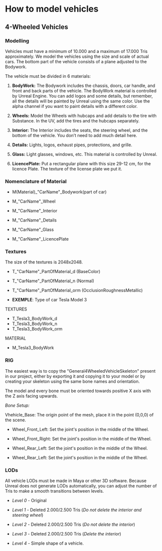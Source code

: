 <h1>How to model vehicles</h1>

## 4-Wheeled Vehicles

<h3>Modelling</h3>

Vehicles must have a minimum of 10.000 and a maximum of 17.000 Tris
approximately. We model the vehicles using the size and scale of actual cars.
The bottom part of the vehicle consists of a plane adjusted to the Bodywork.

The vehicle must be divided in 6 materials:

  1. **BodyWork:**
    The Bodywork includes the chassis, doors, car handle, and front and back
    parts of the vehicle. The BodyWork material is controlled by Unreal Engine.
    You can add logos and some details, but remember, all the details will be
    painted by Unreal using the same color. Use the alpha channel if you want to
    paint details with a different color.

  2. **Wheels:**
    Model the Wheels with hubcaps and add details to the tire with Substance. In
    the UV, add the tires and the hubcaps separately.

  3. **Interior:**
    The Interior includes the seats, the steering wheel, and the bottom of the
    vehicle. You don’t need to add much detail here.

  4. **Details:**
    Lights, logos, exhaust pipes, protections, and grille.

  5. **Glass:**
    Light glasses, windows, etc. This material is controlled by Unreal.

  6. **LicencePlate:**
    Put a rectangular plane with this size 29-12 cm, for the licence Plate. 
    The texture of the license plate we put it.

    

<h3>Nomenclature of Material</h3>

* M(Material)_"CarName"_Bodywork(part of car)

* M_"CarName"_Wheel

* M_"CarName"_Interior

* M_"CarName"_Details

* M_"CarName"_Glass

* M_"CarName"_LicencePlate


<h3>Textures</h3>

The size of the textures is 2048x2048.

* T_"CarName"_PartOfMaterial_d (BaseColor)

* T_"CarName"_PartOfMaterial_n (Normal)

* T_"CarName"_PartOfMaterial_orm (OcclusionRoughnessMetallic)

* **EXEMPLE**:
Type of car Tesla Model 3

TEXTURES
* T_Tesla3_BodyWork_d
* T_Tesla3_BodyWork_n
* T_Tesla3_BodyWork_orm

MATERIAL
* M_Tesla3_BodyWork





<h3>RIG</h3>

The easiest way is to copy the "General4WheeledVehicleSkeleton" present in our project,
either by exporting it and copying it to your model or by creating your skeleton
using the same bone names and orientation.

The model and every bone must be oriented towards positive X axis with the Z
axis facing upwards.

_Bone Setup:_

Vhehicle_Base: The origin point of the mesh, place it in the point (0,0,0) of the scene.

* Wheel_Front_Left: Set the joint's position in the middle of the Wheel.

* Wheel_Front_Right: Set the joint's position in the middle of the Wheel.

* Wheel_Rear_Left: Set the joint's position in the middle of the Wheel.

* Wheel_Rear_Left: Set the joint's position in the middle of the Wheel.

<h3>LODs</h3>

All vehicle LODs must be made in Maya or other 3D software. Because Unreal does
not generate LODs automatically, you can adjust the number of Tris to make a
smooth transitions between levels.

* _Level 0_ - Original

* _Level 1_ - Deleted 2.000/2.500 Tris (_Do not delete the interior and steering wheel_)

* _Level 2_ - Deleted 2.000/2.500 Tris (_Do not delete the interior_)

* _Level 3_ - Deleted 2.000/2.500 Tris (_Delete the interior_)

* _Level 4_ - Simple shape of a vehicle.
